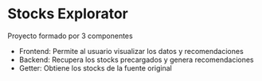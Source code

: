 # Stocks Explorator

Proyecto formado por 3 componentes

* Frontend: Permite al usuario visualizar los datos y recomendaciones
* Backend: Recupera los stocks precargados y genera recomendaciones
* Getter: Obtiene los stocks de la fuente original

